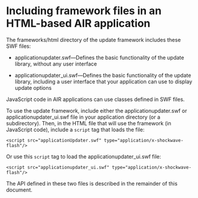 # Including framework files in an HTML-based AIR application

<div>

The frameworks/html directory of the update framework includes these SWF files:

- applicationupdater.swf—Defines the basic functionality of the update library,
  without any user interface

- applicationupdater_ui.swf—Defines the basic functionality of the update
  library, including a user interface that your application can use to display
  update options

JavaScript code in AIR applications can use classes defined in SWF files.

To use the update framework, include either the applicationupdater.swf or
applicationupdater_ui.swf file in your application directory (or a
subdirectory). Then, in the HTML file that will use the framework (in JavaScript
code), include a `script` tag that loads the file:

    <script src="applicationUpdater.swf" type="application/x-shockwave-flash"/>

Or use this `script` tag to load the applicationupdater_ui.swf file:

    <script src="applicationupdater_ui.swf" type="application/x-shockwave-flash"/>

The API defined in these two files is described in the remainder of this
document.

</div>

<div>

<div>



</div>

</div>
